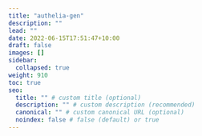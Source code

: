 ```yaml
---
title: "authelia-gen"
description: ""
lead: ""
date: 2022-06-15T17:51:47+10:00
draft: false
images: []
sidebar:
  collapsed: true
weight: 910
toc: true
seo:
  title: "" # custom title (optional)
  description: "" # custom description (recommended)
  canonical: "" # custom canonical URL (optional)
  noindex: false # false (default) or true
---
```


